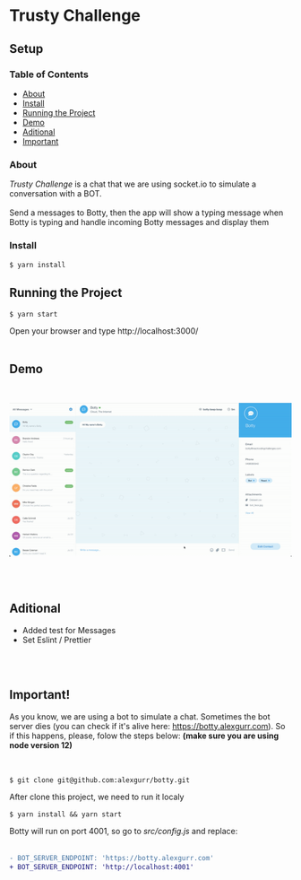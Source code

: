 # Trusty Challenge

## Setup

### Table of Contents

- [About](#About)
- [Install](#Install)
- [Running the Project](#Running-the-Project)
- [Demo](#demo)
- [Aditional](#Aditional)
- [Important](#Important)

### About

_Trusty Challenge_ is a chat that we are using socket.io to simulate a conversation with a BOT.
<br>
<br>
Send a messages to Botty, then the app will show a typing message when Botty is typing and handle incoming Botty messages and display them

### Install

```shell
$ yarn install
```

## Running the Project

```shell
$ yarn start
```

Open your browser and type http://localhost:3000/
<br>
<br>

## Demo

<br>
<p align="center"><img src="https://raw.githubusercontent.com/rbricardo/trusty-challenge/main/public/chatbot.gif"></p>

<br>
<br>

## Aditional

- Added test for Messages
- Set Eslint / Prettier

<br>
<br>

## Important!

As you know, we are using a bot to simulate a chat. Sometimes the bot server dies (you can check if it's alive here: https://botty.alexgurr.com). So if this happens, please, folow the steps below: **(make sure you are using node version 12)**

<br>

```shell
$ git clone git@github.com:alexgurr/botty.git
```

After clone this project, we need to run it localy

```shell
$ yarn install && yarn start
```

Botty will run on port 4001, so go to _src/config.js_ and replace:
<br>
<br>
```diff
- BOT_SERVER_ENDPOINT: 'https://botty.alexgurr.com'
+ BOT_SERVER_ENDPOINT: 'http://localhost:4001'
```
